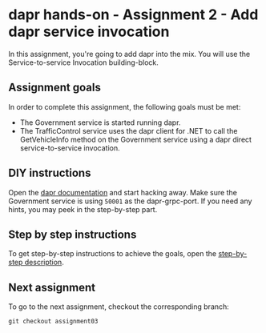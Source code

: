 # dapr hands-on - Assignment 2 - Add dapr service invocation

In this assignment, you're going to add dapr into the mix. You will use the Service-to-service Invocation building-block.

## Assignment goals

In order to complete this assignment, the following goals must be met:

- The Government service is started running dapr.
- The TrafficControl service uses the dapr client for .NET to call the GetVehicleInfo method on the Government service using a dapr direct service-to-service invocation.

## DIY instructions

Open the [dapr documentation](https://github.com/dapr/docs) and start hacking away. Make sure the Government service is using `50001` as the dapr-grpc-port. If you need any hints, you may peek in the step-by-step part.

## Step by step instructions

To get step-by-step instructions to achieve the goals, open the [step-by-step description](step-by-step.md).

## Next assignment

To go to the next assignment, checkout the corresponding branch:

```
git checkout assignment03
```
